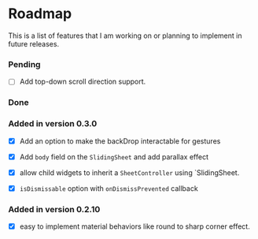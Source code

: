 # Roadmap

This is a list of features that I am working on or planning to implement in future releases.

### Pending

- [ ] Add top-down scroll direction support. 

### Done

### Added in version 0.3.0

- [x] Add an option to make the backDrop interactable for gestures

- [x] Add `body` field on the `SlidingSheet` and add parallax effect

- [x] allow child widgets to inherit a `SheetController` using `SlidingSheet.

- [x] `isDismissable` option with `onDismissPrevented` callback

### Added in version 0.2.10

- [x] easy to implement material behaviors like round to sharp corner effect.